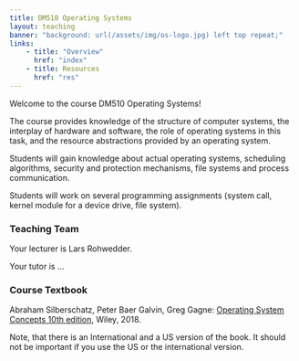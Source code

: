 ```yaml
---
title: DM510 Operating Systems
layout: teaching
banner: "background: url(/assets/img/os-logo.jpg) left top repeat;"
links:
    - title: "Overview"
      href: "index"
    - title: Resources
      href: "res"
---
```


Welcome to the course DM510 Operating Systems!

The course provides knowledge of the structure of computer systems, the interplay of hardware and software,
the role of operating systems in this task, and the resource abstractions provided by an operating system.

Students will gain knowledge about actual operating systems, scheduling algorithms, security and protection mechanisms,
file systems and process communication.

Students will work on several programming assignments (system call, kernel module for a device drive, file system).

### Teaching Team

Your lecturer is Lars Rohwedder.

Your tutor is ...

### Course Textbook

Abraham Silberschatz, Peter Baer Galvin, Greg Gagne: [Operating System Concepts 10th edition](https://codex.cs.yale.edu/avi/os-book/OS10/index.html), Wiley, 2018.

Note, that there is an International and a US version of the book. It should not be important if you use the US or the international version.

